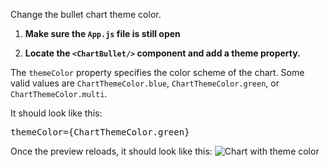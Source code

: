 Change the bullet chart theme color.

1) <strong>Make sure the `App.js` file is still open</strong>

2) <strong>Locate the `<ChartBullet/>` component and add a theme property.</strong>

The `themeColor` property specifies the color scheme of the chart. Some valid values are `ChartThemeColor.blue`, `ChartThemeColor.green`, or `ChartThemeColor.multi`.

It should look like this:

<pre class="file" data-target="clipboard">themeColor={ChartThemeColor.green}</pre>

Once the preview reloads, it should look like this:
<img src="bullet-chart/assets/theme.png" alt="Chart with theme color" style="box-shadow: rgba(3, 3, 3, 0)2) 0px 1)25px 2)5px 0px;" />
